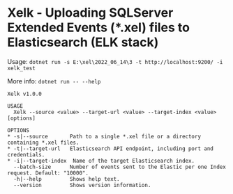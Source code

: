 # Xelk - Uploading SQLServer Extended Events (*.xel) files to Elasticsearch (ELK stack)

Usage: `dotnet run -s E:\xel\2022_06_14\3 -t http://localhost:9200/ -i xelk_test`

More info: `dotnet run -- --help`

```
Xelk v1.0.0

USAGE
  Xelk --source <value> --target-url <value> --target-index <value> [options]

OPTIONS
* -s|--source       Path to a single *.xel file or a directory containing *.xel files.
* -t|--target-url   Elasticsearch API endpoint, including port and credentials.
* -i|--target-index  Name of the target Elasticsearch index.
  --batch-size      Number of events sent to the Elastic per one Index request. Default: "10000".
  -h|--help         Shows help text.
  --version         Shows version information.


```

